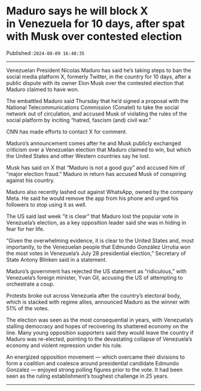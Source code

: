 # Maduro says he will block X in Venezuela for 10 days, after spat with Musk over contested election

Published :`2024-08-09 16:40:35`

---

Venezuelan President Nicolas Maduro has said he’s taking steps to ban the social media platform X, formerly Twitter, in the country for 10 days, after a public dispute with its owner Elon Musk over the contested election that Maduro claimed to have won.

The embattled Maduro said Thursday that he’d signed a proposal with the National Telecommunications Commission (Conatel) to take the social network out of circulation, and accused Musk of violating the rules of the social platform by inciting “hatred, fascism (and) civil war.”

CNN has made efforts to contact X for comment.

Maduro’s announcement comes after he and Musk publicly exchanged criticism over a Venezuelan election that Maduro claimed to win, but which the United States and other Western countries say he lost.

Musk has said on X that “Maduro is not a good guy” and accused him of “major election fraud.” Maduro in return has accused Musk of conspiring against his country.

Maduro also recently lashed out against WhatsApp, owned by the company Meta. He said he would remove the app from his phone and urged his followers to stop using it as well.

The US said last week “it is clear” that Maduro lost the popular vote in Venezuela’s election, as a key opposition leader said she was in hiding in fear for her life.

“Given the overwhelming evidence, it is clear to the United States and, most importantly, to the Venezuelan people that Edmundo González Urrutia won the most votes in Venezuela’s July 28 presidential election,” Secretary of State Antony Blinken said in a statement.

Maduro’s government has rejected the US statement as “ridiculous,” with Venezuela’s foreign minister, Yvan Gil, accusing the US of attempting to orchestrate a coup.

Protests broke out across Venezuela after the country’s electoral body, which is stacked with regime allies, announced Maduro as the winner with 51% of the votes.

The election was seen as the most consequential in years, with Venezuela’s stalling democracy and hopes of recovering its shattered economy on the line. Many young opposition supporters said they would leave the country if Maduro was re-elected, pointing to the devastating collapse of Venezuela’s economy and violent repression under his rule.

An energized opposition movement — which overcame their divisions to form a coalition and coalesce around presidential candidate Edmundo Gonzalez — enjoyed strong polling figures prior to the vote. It had been seen as the ruling establishment’s toughest challenge in 25 years.

---


